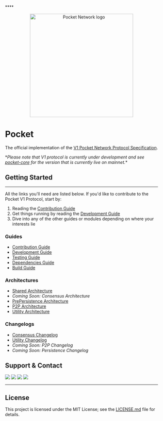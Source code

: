 ****<div align="center">
  <a href="https://www.pokt.network">
    <img src="https://user-images.githubusercontent.com/2219004/151564884-212c0e40-3bfa-412e-a341-edb54b5f1498.jpeg" alt="Pocket Network logo" width="340"/>
  </a>
</div>

# Pocket

The official implementation of the [V1 Pocket Network Protocol Specification](https://github.com/pokt-network/pocket-network-protocol).

\*_Please note that V1 protocol is currently under development and see [pocket-core](https://github.com/pokt-network/pocket-core) for the version that is currently live on mainnet._\*

## Getting Started

---

All the links you'll need are listed below. If you'd like to contribute to the Pocket V1 Protocol, start by:

1. Reading the [Contribution Guide](docs/contributing/CONTRIBUTING.md)
2. Get things running by reading the [Development Guide](docs/development/README.md)
3. Dive into any of the other guides or modules depending on where your interests lie

<!--
  The list of documents below was created by manually curating the output of the following command:
    $ find .. -name "*.md" | grep -v -e "vendor" -e "prototype" -e "SUMMARY.md" -e "TASTE.md"
-->

### Guides

- [Contribution Guide](docs/contributing/CONTRIBUTING.md)
- [Development Guide](docs/development/README.md)
- [Testing Guide](docs/testing/README.md)
- [Dependencies Guide](docs/deps/README.md)
- [Build Guide](docs/build/README.md)

### Architectures

- [Shared Architecture](shared/README.md)
- _Coming Soon: Consensus Architecture_
- [PrePersistence Architecture](persistence/pre_persistence/README.md)
- [P2P Architecture](p2p/README.md)
- [Utility Architecture](utility/README.md)

### Changelogs

- [Consensus Changelog](consensus/CHANGELOG.md)
- [Utility Changelog](utility/CHANGELOG.md)
- _Coming Soon: P2P Changelog_
- _Coming Soon: Persistence Changelog_

## Support & Contact

<div>
  <a href="https://twitter.com/poktnetwork"><img src="https://img.shields.io/twitter/url/http/shields.io.svg?style=social"></a>
  <a href="https://t.me/POKTnetwork"><img src="https://img.shields.io/badge/Telegram-blue.svg"></a>
  <a href="https://www.facebook.com/POKTnetwork" ><img src="https://img.shields.io/badge/Facebook-red.svg"></a>
  <a href="https://research.pokt.network"><img src="https://img.shields.io/discourse/https/research.pokt.network/posts.svg"></a>
</div>

---

## License

This project is licensed under the MIT License; see the [LICENSE.md](LICENSE.md) file for details.
